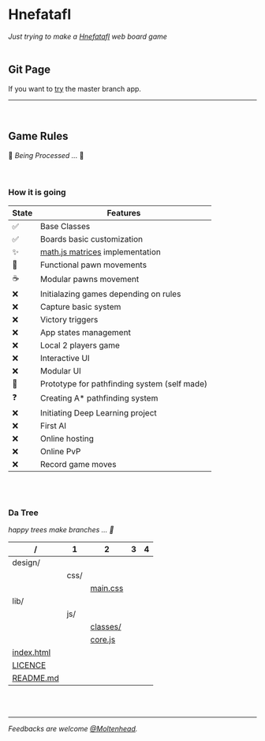 # Hnefatafl
*Just trying to make a [Hnefatafl](https://en.wikipedia.org/wiki/Tafl_games) web board game*
<br/><br/>

## Git Page
If you want to [try](https://moltenhead.github.io/Hnefatafl) the master branch app.
<hr/>
<br/>

## Game Rules
:construction:  *Being Processed ...*  :construction:
<br/><br/><br/>

### How it is going
State | Features
------|---------
:white_check_mark:| Base Classes
:white_check_mark:| Boards basic customization
:sparkles:| [math.js matrices](http://mathjs.org/docs/datatypes/matrices.html) implementation
:construction:| Functional pawn movements
:coffee:| Modular pawns movement
:x:| Initialazing games depending on rules
:x:| Capture basic system
:x:| Victory triggers
:x:| App states management
:x:| Local 2 players game
:x:| Interactive UI
:x:| Modular UI
:construction:| Prototype for pathfinding system (self made)
:question:| Creating A* pathfinding system
:x:| Initiating Deep Learning project
:x:| First AI
:x:| Online hosting
:x:| Online PvP
:x:| Record game moves

<br/><br/>

### Da Tree
*happy trees make branches ... :seedling:*

/|1|2|3|4
-|-|-|-|-
|design/|||
||css/||
|||[main.css](https://github.com/Moltenhead/Hnefatafl/tree/master/design/css/main.css)|
|lib/|||
||js/||
|||[classes/](https://github.com/Moltenhead/Hnefatafl/tree/master/lib/js/classes)|
|||[core.js](https://github.com/Moltenhead/Hnefatafl/tree/master/lib/js/core.js)|
|[index.html](https://github.com/Moltenhead/Hnefatafl/tree/master/index.html)|||
|[LICENCE](https://github.com/Moltenhead/Hnefatafl/tree/master/LICENCE)|||
|[README.md](https://github.com/Moltenhead/Hnefatafl/tree/master/README.md)|||

<br/><br/>
<hr/>

*Feedbacks are welcome [@Moltenhead](https://github.com/Moltenhead).*

